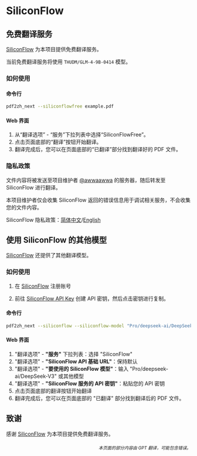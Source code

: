 # SiliconFlow

## 免费翻译服务

[SiliconFlow](https://siliconflow.cn) 为本项目提供免费翻译服务。

当前免费翻译服务将使用 `THUDM/GLM-4-9B-0414` 模型。

### 如何使用

#### 命令行

```bash
pdf2zh_next --siliconflowfree example.pdf 
```

#### Web 界面

1. 从“翻译选项” - “服务”下拉列表中选择“SiliconFlowFree”。
2. 点击页面底部的“翻译”按钮开始翻译。
3. 翻译完成后，您可以在页面底部的“已翻译”部分找到翻译好的 PDF 文件。


### 隐私政策

文件内容将被发送至项目维护者 [@awwaawwa](https://github.com/awwaawwa) 的服务器，随后转发至 SiliconFlow 进行翻译。

本项目维护者仅会收集 SiliconFlow 返回的错误信息用于调试相关服务，不会收集您的文件内容。

SiliconFlow 隐私政策：[简体中文](https://docs.siliconflow.cn/cn/legals/privacy-policy)/[English](https://docs.siliconflow.cn/en/legals/privacy-policy)



## 使用 SiliconFlow 的其他模型

[SiliconFlow](https://siliconflow.cn) 还提供了其他翻译模型。

### 如何使用

1. 在 [SiliconFlow](https://siliconflow.cn) 注册账号

2. 前往 [SiliconFlow API Key](https://cloud.siliconflow.cn/me/account/ak) 创建 API 密钥，然后点击密钥进行复制。

#### 命令行

```bash
pdf2zh_next --siliconflow --siliconflow-model "Pro/deepseek-ai/DeepSeek-V3" --siliconflow-api-key <your-api-key> example.pdf
```

#### Web 界面

1. "翻译选项" - **"服务"** 下拉列表：选择 "SiliconFlow"
2. "翻译选项" - **"SiliconFlow API 基础 URL"**：保持默认
3. "翻译选项" - **"要使用的 SiliconFlow 模型"**：输入 "Pro/deepseek-ai/DeepSeek-V3" 或其他模型
4. "翻译选项" - **"SiliconFlow 服务的 API 密钥"**：粘贴您的 API 密钥
5. 点击页面底部的翻译按钮开始翻译
6. 翻译完成后，您可以在页面底部的 "已翻译" 部分找到翻译后的 PDF 文件。


## 致谢

感谢 [SiliconFlow](https://siliconflow.cn) 为本项目提供免费翻译服务。

<div align="right"> 
<h6><small>本页面的部分内容由 GPT 翻译，可能包含错误。</small></h6>